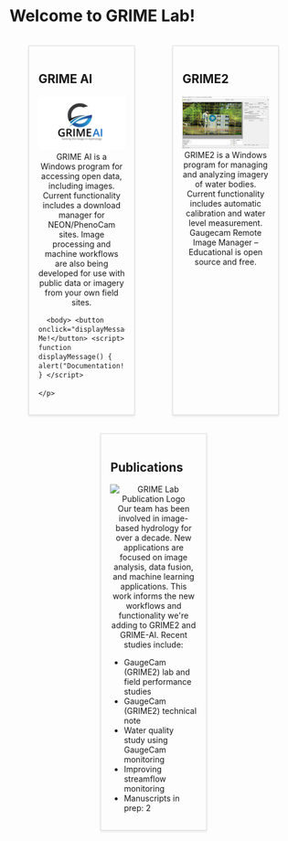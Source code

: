 # Welcome to GRIME Lab!

<!DOCTYPE html>

<html lang="en">
<head>
  <meta charset="UTF-8">
  <meta name="viewport" content="width=device-width, initial-scale=1.0">
  <title>GaugeCam</title>
  <style>
    .panel-container {
      display: flex;
      justify-content: space-around;
      flex-wrap: wrap;
    }
    .panel {
      width: 30%;
      padding: 1rem;
      border: 1px solid #ddd;
      box-shadow: 0 2px 4px rgba(0,0,0,0.1);
      margin: 1rem;
    }
    @media (max-width: 768px) {
      .panel {
        width: 100%;
      }
    }
  </style>
</head>
<body>

<div class="panel-container">
  <div class="panel">
    <h2>GRIME AI</h2>
    <p align="center">
      <img src="graphics/GRIME-AI Logo.png" alt="GRIME AI Logo">
       GRIME AI is a Windows program for accessing open data, including images. Current functionality includes a download manager for NEON/PhenoCam sites. Image processing and machine workflows are also being developed for use with public data or imagery from your own field sites.

      <body> <button onclick="displayMessage()">Click Me!</button> <script> function displayMessage() { alert("Documentation!"); } </script>
  
    </p>
  </div>
  
  <div class="panel">
    <h2>GRIME2</h2>
    <p align="center">
      <img src="graphics/octo-cal-scaled.jpg" alt="GRIME2 Logo">
      GRIME2 is a Windows program for managing and analyzing imagery of water bodies. Current functionality includes automatic calibration and water level measurement. Gaugecam Remote Image Manager – Educational is open source and free.
    </p>
  </div>
  
  <div class="panel">
    <h2>Publications</h2>
    <p align="center">
      <img src="graphics/Capure-450x300.jpg" alt="GRIME Lab Publication Logo">
      Our team has been involved in image-based hydrology for over a decade. New applications are focused on image analysis, data fusion, and machine learning applications. This work informs the new workflows and functionality we're adding to GRIME2 and GRIME-AI. Recent studies include:  <ul>
    <li>GaugeCam (GRIME2) lab and field performance studies</li>
    <li>GaugeCam (GRIME2) technical note</li>
    <li>Water quality study using GaugeCam monitoring</li>
    <li>Improving streamflow monitoring</li>
    <li>Manuscripts in prep: 2</li>
  </ul>
</p>
  </div>
</div>

</body>
</html>
